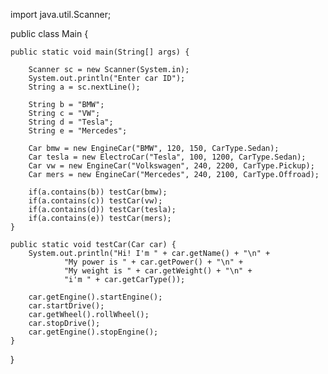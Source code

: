import java.util.Scanner;

public class Main {

    public static void main(String[] args) {
    
        Scanner sc = new Scanner(System.in);
        System.out.println("Enter car ID");
        String a = sc.nextLine();

        String b = "BMW";
        String c = "VW";
        String d = "Tesla";
        String e = "Mercedes";

        Car bmw = new EngineCar("BMW", 120, 150, CarType.Sedan);
        Car tesla = new ElectroCar("Tesla", 100, 1200, CarType.Sedan);
        Car vw = new EngineCar("Volkswagen", 240, 2200, CarType.Pickup);
        Car mers = new EngineCar("Mercedes", 240, 2100, CarType.Offroad);

        if(a.contains(b)) testCar(bmw);
        if(a.contains(c)) testCar(vw);
        if(a.contains(d)) testCar(tesla);
        if(a.contains(e)) testCar(mers);
    }

    public static void testCar(Car car) {
        System.out.println("Hi! I'm " + car.getName() + "\n" +
                "My power is " + car.getPower() + "\n" +
                "My weight is " + car.getWeight() + "\n" +
                "i'm " + car.getCarType());

        car.getEngine().startEngine();
        car.startDrive();
        car.getWheel().rollWheel();
        car.stopDrive();
        car.getEngine().stopEngine();
    }
}
